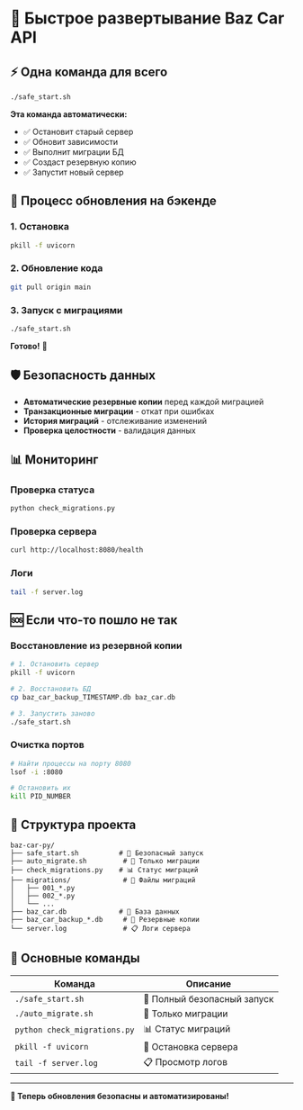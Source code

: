 # 🚀 Быстрое развертывание Baz Car API

## ⚡ Одна команда для всего

```bash
./safe_start.sh
```

**Эта команда автоматически:**
- ✅ Остановит старый сервер
- ✅ Обновит зависимости
- ✅ Выполнит миграции БД
- ✅ Создаст резервную копию
- ✅ Запустит новый сервер

## 🔄 Процесс обновления на бэкенде

### 1. Остановка
```bash
pkill -f uvicorn
```

### 2. Обновление кода
```bash
git pull origin main
```

### 3. Запуск с миграциями
```bash
./safe_start.sh
```

**Готово!** 🎉

## 🛡️ Безопасность данных

- **Автоматические резервные копии** перед каждой миграцией
- **Транзакционные миграции** - откат при ошибках
- **История миграций** - отслеживание изменений
- **Проверка целостности** - валидация данных

## 📊 Мониторинг

### Проверка статуса
```bash
python check_migrations.py
```

### Проверка сервера
```bash
curl http://localhost:8080/health
```

### Логи
```bash
tail -f server.log
```

## 🆘 Если что-то пошло не так

### Восстановление из резервной копии
```bash
# 1. Остановить сервер
pkill -f uvicorn

# 2. Восстановить БД
cp baz_car_backup_TIMESTAMP.db baz_car.db

# 3. Запустить заново
./safe_start.sh
```

### Очистка портов
```bash
# Найти процессы на порту 8080
lsof -i :8080

# Остановить их
kill PID_NUMBER
```

## 📁 Структура проекта

```
baz-car-py/
├── safe_start.sh          # 🚀 Безопасный запуск
├── auto_migrate.sh         # 🔧 Только миграции
├── check_migrations.py    # 📊 Статус миграций
├── migrations/             # 📁 Файлы миграций
│   ├── 001_*.py
│   ├── 002_*.py
│   └── ...
├── baz_car.db             # 💾 База данных
├── baz_car_backup_*.db     # 💾 Резервные копии
└── server.log              # 📋 Логи сервера
```

## 🎯 Основные команды

| Команда | Описание |
|---------|----------|
| `./safe_start.sh` | 🚀 Полный безопасный запуск |
| `./auto_migrate.sh` | 🔧 Только миграции |
| `python check_migrations.py` | 📊 Статус миграций |
| `pkill -f uvicorn` | 🛑 Остановка сервера |
| `tail -f server.log` | 📋 Просмотр логов |

---

**🎉 Теперь обновления безопасны и автоматизированы!**
